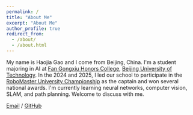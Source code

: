 ```yaml
---
permalink: /
title: "About Me"
excerpt: "About Me"
author_profile: true
redirect_from: 
  - /about/
  - /about.html
---
```


My name is Haojia Gao and I come from Beijing, China. I'm a student majoring in AI at [Fan Gongxiu Honors College](https://fgx-hc.bjut.edu.cn/), [Beijing University of Technology](https://www.bjut.edu.cn/). In the 2024 and 2025, I led our school to participate in the [RoboMaster University Championship](https://www.robomaster.com/) as the captain and won several national awards. I'm currently learning neural networks, computer vision, SLAM, and path planning. Welcome to discuss with me.

[Email](mailto:gaohaojia@emails.bjut.edu.cn) / [GitHub](https://github.com/gaohaojia)